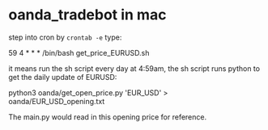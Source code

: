 # oanda_tradebot in mac
step into cron by `crontab -e`
type:

59 4 * * * /bin/bash get_price_EURUSD.sh

it means run the sh script every day at 4:59am, the sh script runs python to get the daily update of EURUSD:

python3 oanda/get_open_price.py 'EUR_USD' > oanda/EUR_USD_opening.txt

The main.py would read in this opening price for reference.
